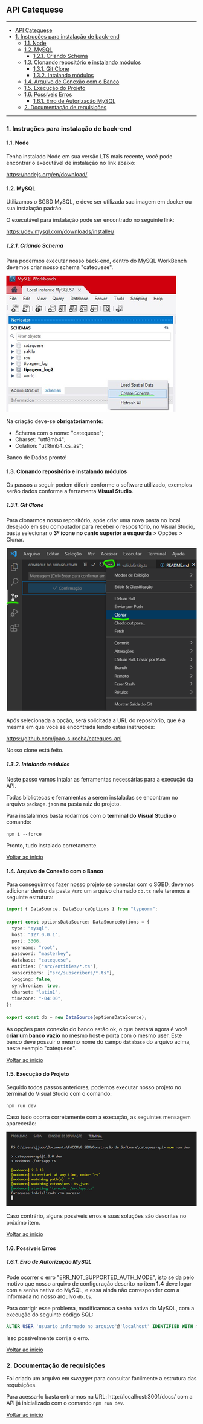 ## API Catequese

---

- [API Catequese](#api-catequese)
- [1. Instruções para instalação de back-end](#1-instruções-para-instalação-de-back-end)
  - [1.1. Node](#11-node)
  - [1.2. MySQL](#12-mysql)
    - [1.2.1. Criando Schema](#121-criando-schema)
  - [1.3. Clonando repositório e instalando módulos](#13-clonando-repositório-e-instalando-módulos)
    - [1.3.1. Git Clone](#131-git-clone)
    - [1.3.2. Intalando módulos](#132-intalando-módulos)
  - [1.4. Arquivo de Conexão com o Banco]()
  - [1.5. Execução do Projeto]()
  - [1.6. Possíveis Erros]()
    - [1.6.1. Erro de Autorização MySQL]()
  - [2. Documentação de requisições]()

---

### 1. Instruções para instalação de back-end

#### 1.1. Node

Tenha instalado Node em sua versão LTS mais recente, você pode encontrar o executável de instalação no link abaixo:

https://nodejs.org/en/download/

#### 1.2. MySQL

Utilizamos o SGBD MySQL, e deve ser utilizada sua imagem em docker ou sua instalação padrão.

O executável para instalação pode ser encontrado no seguinte link:

https://dev.mysql.com/downloads/installer/

##### 1.2.1. Criando Schema

Para podermos executar nosso back-end, dentro do MySQL WorkBench devemos criar nosso schema "catequese".

![CreateSchema](imgs/createSchema.jpg)

Na criação deve-se **obrigatoriamente**:

- Schema com o nome: "catequese";
- Charset: "utf8mb4";
- Colation: "utf8mb4_cs_as";

Banco de Dados pronto!

#### 1.3. Clonando repositório e instalando módulos

Os passos a seguir podem diferir conforme o software utilizado, exemplos serão dados conforme a ferramenta **Visual Studio**.

##### 1.3.1. Git Clone

Para clonarmos nosso repositório, após criar uma nova pasta no local desejado em seu computador para receber o respositório, no Visual Studio, basta selecionar o **3º ícone no canto superior a esquerda** > Opções > Clonar.

![Clonar](imgs/clonar.png)

Após selecionada a opção, será solicitada a URL do repositório, que é a mesma em que você se encontrada lendo estas instruções:

https://github.com/joao-s-rocha/cateques-api

Nosso clone está feito.

##### 1.3.2. Intalando módulos

Neste passo vamos intalar as ferramentas necessárias para a execução da API.

Todas bibliotecas e ferramentas a serem instaladas se encontram no arquivo `package.json` na pasta raiz do projeto.

Para instalarmos basta rodarmos com o **terminal do Visual Studio** o comando:

`npm i --force`

Pronto, tudo instalado corretamente.

[Voltar ao início](#api-catequese)

#### 1.4. Arquivo de Conexão com o Banco

Para conseguirmos fazer nosso projeto se conectar com o SGBD, devemos adicionar dentro da pasta `/src` um arquivo chamado `db.ts` nele teremos a seguinte estrutura:

```typescript
import { DataSource, DataSourceOptions } from "typeorm";

export const optionsDataSource: DataSourceOptions = {
  type: "mysql",
  host: "127.0.0.1",
  port: 3306,
  username: "root",
  password: "masterkey",
  database: "catequese",
  entities: ["src/entities/*.ts"],
  subscribers: ["src/subscribers/*.ts"],
  logging: false,
  synchronize: true,
  charset: "latin1",
  timezone: "-04:00",
};

export const db = new DataSource(optionsDataSource);
```

As opções para conexão do banco estão ok, o que bastará agora é você **criar um banco vazio** no mesmo host e porta com o mesmo user. Este banco deve possuir o mesmo nome do campo `database` do arquivo acima, neste exemplo "catequese".

[Voltar ao início](#api-catequese)

#### 1.5. Execução do Projeto

Seguido todos passos anteriores, podemos executar nosso projeto no terminal do Visual Studio com o comando:

`npm run dev`

Caso tudo ocorra corretamente com a execução, as seguintes mensagem aparecerão:

![Sucesso](/imgs/sucesso.png)

Caso contrário, alguns possíveis erros e suas soluções são descritas no próximo item.

[Voltar ao início](#api-catequese)

#### 1.6. Possíveis Erros

##### 1.6.1. Erro de Autorização MySQL

Pode ocorrer o erro "ERR_NOT_SUPPORTED_AUTH_MODE", isto se da pelo motivo que nosso arquivo de configuração descrito no item **1.4** deve logar com a senha nativa do MySQL, e essa ainda não corresponder com a informada no nosso arquivo `db.ts`.

Para corrigir esse problema, modificamos a senha nativa do MySQL, com a execução do seguinte código SQL:

```sql
ALTER USER 'usuario informado no arquivo'@'localhost' IDENTIFIED WITH mysql_native_password BY 'senha informada no arquivo db.ts'
```

Isso possivelmente corrija o erro.

[Voltar ao início](#api-catequese)

### 2. Documentação de requisições

Foi criado um arquivo em _swagger_ para consultar facilmente a estrutura das requisições.

Para acessa-lo basta entrarmos na URL: http://localhost:3001/docs/ com a API já inicializado com o comando `npm run dev`.

[Voltar ao início](#api-catequese)
